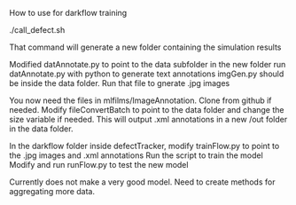 How to use for darkflow training

./call_defect.sh

That command will generate a new folder containing the simulation results

Modified datAnnotate.py to point to the data subfolder in the new folder
run datAnnotate.py with python to generate text annotations
imgGen.py should be inside the data folder. Run that file to gnerate .jpg images

You now need the files in mlfilms/ImageAnnotation. Clone from github if needed.
Modify fileConvertBatch to point to the data folder and change the size variable if needed.
This will output .xml annotations in a new /out folder in the data folder.

In the darkflow folder inside defectTracker, modify trainFlow.py to point to the .jpg images and .xml annotations
Run the script to train the model
Modify and run runFlow.py to test the new model

Currently does not make a very good model. Need to create methods for aggregating more data.